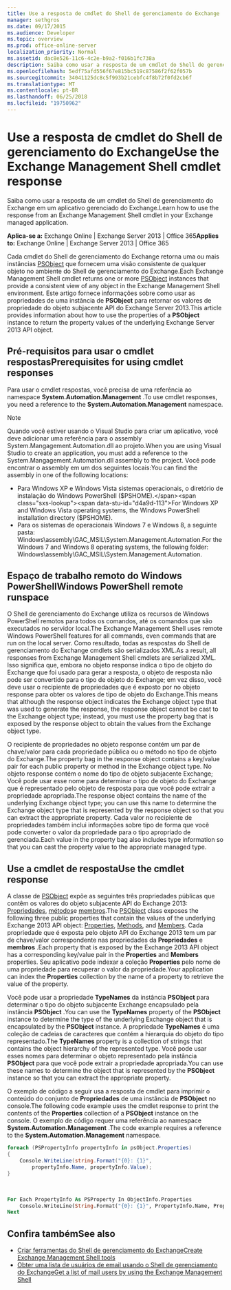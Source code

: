 ```yaml
---
title: Use a resposta de cmdlet do Shell de gerenciamento do Exchange
manager: sethgros
ms.date: 09/17/2015
ms.audience: Developer
ms.topic: overview
ms.prod: office-online-server
localization_priority: Normal
ms.assetid: dac8e526-11c6-4c2e-b9a2-f016b1fc738a
description: Saiba como usar a resposta de um cmdlet do Shell de gerenciamento do Exchange em um aplicativo gerenciado do Exchange.
ms.openlocfilehash: 5edf75afd556f67e815bc519c87586f2f62f057b
ms.sourcegitcommit: 34041125dc8c5f993b21cebfc4f8b72f0fd2cb6f
ms.translationtype: MT
ms.contentlocale: pt-BR
ms.lasthandoff: 06/25/2018
ms.locfileid: "19750962"
---
```

# <a name="use-the-exchange-management-shell-cmdlet-response"></a><span data-ttu-id="d4a9d-103">Use a resposta de cmdlet do Shell de gerenciamento do Exchange</span><span class="sxs-lookup"><span data-stu-id="d4a9d-103">Use the Exchange Management Shell cmdlet response</span></span>

<span data-ttu-id="d4a9d-104">Saiba como usar a resposta de um cmdlet do Shell de gerenciamento do Exchange em um aplicativo gerenciado do Exchange.</span><span class="sxs-lookup"><span data-stu-id="d4a9d-104">Learn how to use the response from an Exchange Management Shell cmdlet in your Exchange managed application.</span></span>
  
<span data-ttu-id="d4a9d-105">**Aplica-se a:** Exchange Online | Exchange Server 2013 | Office 365</span><span class="sxs-lookup"><span data-stu-id="d4a9d-105">**Applies to:** Exchange Online | Exchange Server 2013 | Office 365</span></span>
  
<span data-ttu-id="d4a9d-106">Cada cmdlet do Shell de gerenciamento do Exchange retorna uma ou mais instâncias [PSObject](http://msdn.microsoft.com/pt-br/library/system.management.automation.psobject%28VS.85%29.aspx) que fornecem uma visão consistente de qualquer objeto no ambiente do Shell de gerenciamento do Exchange.</span><span class="sxs-lookup"><span data-stu-id="d4a9d-106">Each Exchange Management Shell cmdlet returns one or more [PSObject](http://msdn.microsoft.com/pt-br/library/system.management.automation.psobject%28VS.85%29.aspx) instances that provide a consistent view of any object in the Exchange Management Shell environment.</span></span> <span data-ttu-id="d4a9d-107">Este artigo fornece informações sobre como usar as propriedades de uma instância de **PSObject** para retornar os valores de propriedade do objeto subjacente API do Exchange Server 2013.</span><span class="sxs-lookup"><span data-stu-id="d4a9d-107">This article provides information about how to use the properties of a **PSObject** instance to return the property values of the underlying Exchange Server 2013 API object.</span></span> 
  
## <a name="prerequisites-for-using-cmdlet-responses"></a><span data-ttu-id="d4a9d-108">Pré-requisitos para usar o cmdlet respostas</span><span class="sxs-lookup"><span data-stu-id="d4a9d-108">Prerequisites for using cmdlet responses</span></span>
<span data-ttu-id="d4a9d-109"><a name="prerequisites_bk"> </a></span><span class="sxs-lookup"><span data-stu-id="d4a9d-109"></span></span>

<span data-ttu-id="d4a9d-110">Para usar o cmdlet respostas, você precisa de uma referência ao namespace **System.Automation.Management** .</span><span class="sxs-lookup"><span data-stu-id="d4a9d-110">To use cmdlet responses, you need a reference to the **System.Automation.Management** namespace.</span></span> 
  
> [!NOTE]
>  <span data-ttu-id="d4a9d-111">Quando você estiver usando o Visual Studio para criar um aplicativo, você deve adicionar uma referência para o assembly System.Mangagement.Automation.dll ao projeto.</span><span class="sxs-lookup"><span data-stu-id="d4a9d-111">When you are using Visual Studio to create an application, you must add a reference to the System.Mangagement.Automation.dll assembly to the project.</span></span> <span data-ttu-id="d4a9d-112">Você pode encontrar o assembly em um dos seguintes locais:</span><span class="sxs-lookup"><span data-stu-id="d4a9d-112">You can find the assembly in one of the following locations:</span></span> 
> - <span data-ttu-id="d4a9d-113">Para Windows XP e Windows Vista sistemas operacionais, o diretório de instalação do Windows PowerShell ($PSHOME).</span><span class="sxs-lookup"><span data-stu-id="d4a9d-113">For Windows XP and Windows Vista operating systems, the Windows PowerShell installation directory ($PSHOME).</span></span> 
> - <span data-ttu-id="d4a9d-114">Para os sistemas de operacionais Windows 7 e Windows 8, a seguinte pasta: Windows\assembly\GAC_MSIL\System.Management.Automation.</span><span class="sxs-lookup"><span data-stu-id="d4a9d-114">For the Windows 7 and Windows 8 operating systems, the following folder: Windows\assembly\GAC_MSIL\System.Management.Automation.</span></span> 
  
## <a name="windows-powershell-remote-runspace"></a><span data-ttu-id="d4a9d-115">Espaço de trabalho remoto do Windows PowerShell</span><span class="sxs-lookup"><span data-stu-id="d4a9d-115">Windows PowerShell remote runspace</span></span>
<span data-ttu-id="d4a9d-116"><a name="usingremoterunspace_bk"> </a></span><span class="sxs-lookup"><span data-stu-id="d4a9d-116"></span></span>

<span data-ttu-id="d4a9d-117">O Shell de gerenciamento do Exchange utiliza os recursos de Windows PowerShell remotos para todos os comandos, até os comandos que são executados no servidor local.</span><span class="sxs-lookup"><span data-stu-id="d4a9d-117">The Exchange Management Shell uses remote Windows PowerShell features for all commands, even commands that are run on the local server.</span></span> <span data-ttu-id="d4a9d-118">Como resultado, todas as respostas do Shell de gerenciamento do Exchange cmdlets são serializados XML.</span><span class="sxs-lookup"><span data-stu-id="d4a9d-118">As a result, all responses from Exchange Management Shell cmdlets are serialized XML.</span></span> <span data-ttu-id="d4a9d-119">Isso significa que, embora no objeto response indica o tipo de objeto do Exchange que foi usado para gerar a resposta, o objeto de resposta não pode ser convertido para o tipo de objeto do Exchange; em vez disso, você deve usar o recipiente de propriedades que é exposto por no objeto response para obter os valores de tipo de objeto do Exchange.</span><span class="sxs-lookup"><span data-stu-id="d4a9d-119">This means that although the response object indicates the Exchange object type that was used to generate the response, the response object cannot be cast to the Exchange object type; instead, you must use the property bag that is exposed by the response object to obtain the values from the Exchange object type.</span></span>
  
<span data-ttu-id="d4a9d-120">O recipiente de propriedades no objeto response contém um par de chave/valor para cada propriedade pública ou o método no tipo de objeto do Exchange.</span><span class="sxs-lookup"><span data-stu-id="d4a9d-120">The property bag in the response object contains a key/value pair for each public property or method in the Exchange object type.</span></span> <span data-ttu-id="d4a9d-121">No objeto response contém o nome do tipo de objeto subjacente Exchange; Você pode usar esse nome para determinar o tipo de objeto do Exchange que é representado pelo objeto de resposta para que você pode extrair a propriedade apropriada.</span><span class="sxs-lookup"><span data-stu-id="d4a9d-121">The response object contains the name of the underlying Exchange object type; you can use this name to determine the Exchange object type that is represented by the response object so that you can extract the appropriate property.</span></span> <span data-ttu-id="d4a9d-122">Cada valor no recipiente de propriedades também inclui informações sobre tipo de forma que você pode converter o valor da propriedade para o tipo apropriado de gerenciada.</span><span class="sxs-lookup"><span data-stu-id="d4a9d-122">Each value in the property bag also includes type information so that you can cast the property value to the appropriate managed type.</span></span>
  
## <a name="use-the-cmdlet-response"></a><span data-ttu-id="d4a9d-123">Use a cmdlet de resposta</span><span class="sxs-lookup"><span data-stu-id="d4a9d-123">Use the cmdlet response</span></span>
<span data-ttu-id="d4a9d-124"><a name="usingPSObject_bk"> </a></span><span class="sxs-lookup"><span data-stu-id="d4a9d-124"></span></span>

<span data-ttu-id="d4a9d-125">A classe de [PSObject](http://msdn.microsoft.com/pt-br/library/system.management.automation.psobject%28VS.85%29.aspx) expõe as seguintes três propriedades públicas que contêm os valores do objeto subjacente API do Exchange 2013: [Propriedades](http://msdn.microsoft.com/pt-br/library/system.management.automation.psobject.properties%28VS.85%29.aspx), [métodos](http://msdn.microsoft.com/pt-br/library/system.management.automation.psobject.methods%28VS.85%29.aspx)e [membros](http://msdn.microsoft.com/pt-br/library/system.management.automation.psobject.members%28VS.85%29.aspx).</span><span class="sxs-lookup"><span data-stu-id="d4a9d-125">The [PSObject](http://msdn.microsoft.com/pt-br/library/system.management.automation.psobject%28VS.85%29.aspx) class exposes the following three public properties that contain the values of the underlying Exchange 2013 API object: [Properties](http://msdn.microsoft.com/pt-br/library/system.management.automation.psobject.properties%28VS.85%29.aspx), [Methods](http://msdn.microsoft.com/pt-br/library/system.management.automation.psobject.methods%28VS.85%29.aspx), and [Members](http://msdn.microsoft.com/pt-br/library/system.management.automation.psobject.members%28VS.85%29.aspx).</span></span> <span data-ttu-id="d4a9d-126">Cada propriedade que é exposta pelo objeto API do Exchange 2013 tem um par de chave/valor correspondente nas propriedades da **Propriedades** e **membros** .</span><span class="sxs-lookup"><span data-stu-id="d4a9d-126">Each property that is exposed by the Exchange 2013 API object has a corresponding key/value pair in the **Properties** and **Members** properties.</span></span> <span data-ttu-id="d4a9d-127">Seu aplicativo pode indexar a coleção **Properties** pelo nome de uma propriedade para recuperar o valor da propriedade.</span><span class="sxs-lookup"><span data-stu-id="d4a9d-127">Your application can index the **Properties** collection by the name of a property to retrieve the value of the property.</span></span> 
  
<span data-ttu-id="d4a9d-128">Você pode usar a propriedade **TypeNames** da instância **PSObject** para determinar o tipo do objeto subjacente Exchange encapsulado pela instância **PSObject** .</span><span class="sxs-lookup"><span data-stu-id="d4a9d-128">You can use the **TypeNames** property of the **PSObject** instance to determine the type of the underlying Exchange object that is encapsulated by the **PSObject** instance.</span></span> <span data-ttu-id="d4a9d-129">A propriedade **TypeNames** é uma coleção de cadeias de caracteres que contém a hierarquia do objeto do tipo representado.</span><span class="sxs-lookup"><span data-stu-id="d4a9d-129">The **TypeNames** property is a collection of strings that contains the object hierarchy of the represented type.</span></span> <span data-ttu-id="d4a9d-130">Você pode usar esses nomes para determinar o objeto representado pela instância **PSObject** para que você pode extrair a propriedade apropriada.</span><span class="sxs-lookup"><span data-stu-id="d4a9d-130">You can use these names to determine the object that is represented by the **PSObject** instance so that you can extract the appropriate property.</span></span> 
  
<span data-ttu-id="d4a9d-131">O exemplo de código a seguir usa a resposta de cmdlet para imprimir o conteúdo do conjunto de **Propriedades** de uma instância de **PSObject** no console.</span><span class="sxs-lookup"><span data-stu-id="d4a9d-131">The following code example uses the cmdlet response to print the contents of the **Properties** collection of a **PSObject** instance on the console.</span></span> <span data-ttu-id="d4a9d-132">O exemplo de código requer uma referência ao namespace **System.Automation.Management** .</span><span class="sxs-lookup"><span data-stu-id="d4a9d-132">The code example requires a reference to the **System.Automation.Management** namespace.</span></span> 
  
```cs
foreach (PSPropertyInfo propertyInfo in psObject.Properties)
{
    Console.WriteLine(string.Format("{0}: {1}",
        propertyInfo.Name, propertyInfo.Value);
}
```

<br/>

```vb
For Each PropertyInfo As PSProperty In ObjectInfo.Properties
    Console.WriteLine(String.Format("{0}: {1}", PropertyInfo.Name, PropertyInfo.Value))
Next

```

## <a name="see-also"></a><span data-ttu-id="d4a9d-133">Confira também</span><span class="sxs-lookup"><span data-stu-id="d4a9d-133">See also</span></span>

- [<span data-ttu-id="d4a9d-134">Criar ferramentas do Shell de gerenciamento do Exchange</span><span class="sxs-lookup"><span data-stu-id="d4a9d-134">Create Exchange Management Shell tools</span></span>](create-exchange-management-shell-tools.md)   
- [<span data-ttu-id="d4a9d-135">Obter uma lista de usuários de email usando o Shell de gerenciamento do Exchange</span><span class="sxs-lookup"><span data-stu-id="d4a9d-135">Get a list of mail users by using the Exchange Management Shell</span></span>](how-to-get-a-list-of-mail-users-by-using-the-exchange-management-shell.md)
    

